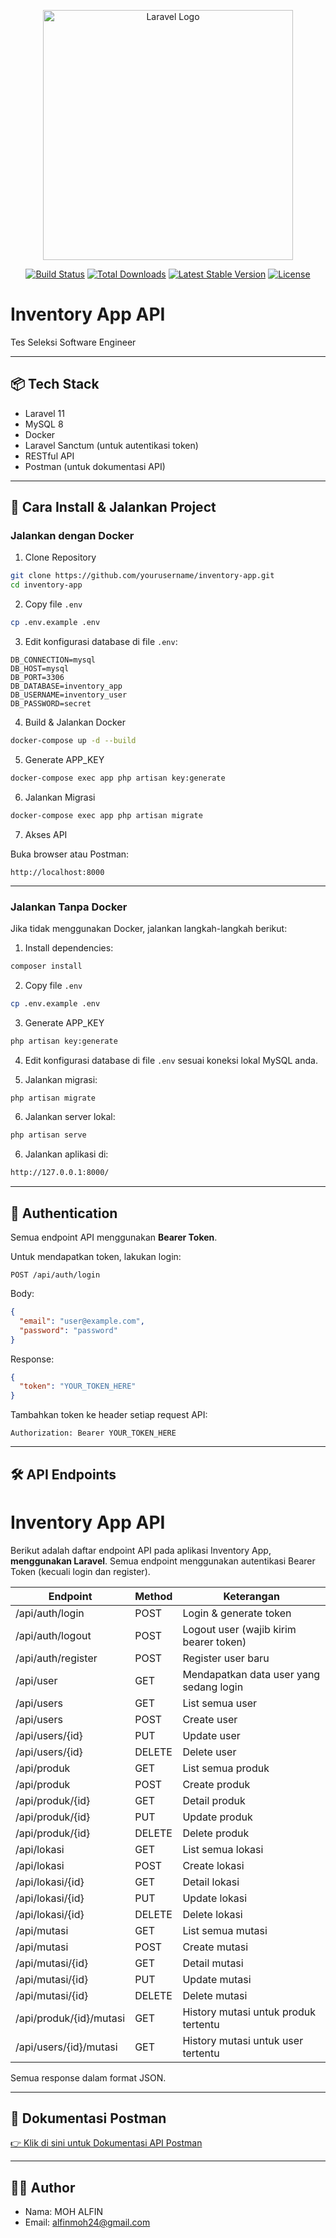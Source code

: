 <p align="center"><a href="https://laravel.com" target="_blank"><img src="https://raw.githubusercontent.com/laravel/art/master/logo-lockup/5%20SVG/2%20CMYK/1%20Full%20Color/laravel-logolockup-cmyk-red.svg" width="400" alt="Laravel Logo"></a></p>

<p align="center">
<a href="https://github.com/laravel/framework/actions"><img src="https://github.com/laravel/framework/workflows/tests/badge.svg" alt="Build Status"></a>
<a href="https://packagist.org/packages/laravel/framework"><img src="https://img.shields.io/packagist/dt/laravel/framework" alt="Total Downloads"></a>
<a href="https://packagist.org/packages/laravel/framework"><img src="https://img.shields.io/packagist/v/laravel/framework" alt="Latest Stable Version"></a>
<a href="https://packagist.org/packages/laravel/framework"><img src="https://img.shields.io/packagist/l/laravel/framework" alt="License"></a>
</p>


# Inventory App API

Tes Seleksi Software Engineer

---

## 📦 Tech Stack

- Laravel 11
- MySQL 8
- Docker
- Laravel Sanctum (untuk autentikasi token)
- RESTful API
- Postman (untuk dokumentasi API)

---

## 🚀 Cara Install & Jalankan Project

### Jalankan dengan Docker

1. Clone Repository

```bash
git clone https://github.com/yourusername/inventory-app.git
cd inventory-app
```

2. Copy file `.env`

```bash
cp .env.example .env
```

3. Edit konfigurasi database di file `.env`:

```
DB_CONNECTION=mysql
DB_HOST=mysql
DB_PORT=3306
DB_DATABASE=inventory_app
DB_USERNAME=inventory_user
DB_PASSWORD=secret
```

4. Build & Jalankan Docker

```bash
docker-compose up -d --build
```

5. Generate APP_KEY

```bash
docker-compose exec app php artisan key:generate
```

6. Jalankan Migrasi

```bash
docker-compose exec app php artisan migrate
```

7. Akses API

Buka browser atau Postman:

```
http://localhost:8000
```

---

### Jalankan Tanpa Docker

Jika tidak menggunakan Docker, jalankan langkah-langkah berikut:

1. Install dependencies:

```bash
composer install
```

2. Copy file `.env`

```bash
cp .env.example .env
```

3. Generate APP_KEY

```bash
php artisan key:generate
```

4. Edit konfigurasi database di file `.env` sesuai koneksi lokal MySQL anda.

5. Jalankan migrasi:

```bash
php artisan migrate
```

6. Jalankan server lokal:

```bash
php artisan serve
```

6. Jalankan aplikasi di:

```bash
http://127.0.0.1:8000/
```

---

## 🔐 Authentication

Semua endpoint API menggunakan **Bearer Token**.

Untuk mendapatkan token, lakukan login:

```
POST /api/auth/login
```

Body:

```json
{
  "email": "user@example.com",
  "password": "password"
}
```

Response:

```json
{
  "token": "YOUR_TOKEN_HERE"
}
```

Tambahkan token ke header setiap request API:

```
Authorization: Bearer YOUR_TOKEN_HERE
```

---

## 🛠️ API Endpoints

# Inventory App API

Berikut adalah daftar endpoint API pada aplikasi Inventory App, **menggunakan Laravel**. Semua endpoint menggunakan autentikasi Bearer Token (kecuali login dan register).

| Endpoint                                  | Method | Keterangan                                 |
|-------------------------------------------|--------|--------------------------------------------|
| /api/auth/login                           | POST   | Login & generate token                     |
| /api/auth/logout                          | POST   | Logout user (wajib kirim bearer token)     |
| /api/auth/register                        | POST   | Register user baru                         |
| /api/user                                 | GET    | Mendapatkan data user yang sedang login    |
| /api/users                                | GET    | List semua user                            |
| /api/users                                | POST   | Create user                                |
| /api/users/{id}                           | PUT    | Update user                                |
| /api/users/{id}                           | DELETE | Delete user                                |
| /api/produk                               | GET    | List semua produk                          |
| /api/produk                               | POST   | Create produk                              |
| /api/produk/{id}                          | GET    | Detail produk                              |
| /api/produk/{id}                          | PUT    | Update produk                              |
| /api/produk/{id}                          | DELETE | Delete produk                              |
| /api/lokasi                               | GET    | List semua lokasi                          |
| /api/lokasi                               | POST   | Create lokasi                              |
| /api/lokasi/{id}                          | GET    | Detail lokasi                              |
| /api/lokasi/{id}                          | PUT    | Update lokasi                              |
| /api/lokasi/{id}                          | DELETE | Delete lokasi                              |
| /api/mutasi                               | GET    | List semua mutasi                          |
| /api/mutasi                               | POST   | Create mutasi                              |
| /api/mutasi/{id}                          | GET    | Detail mutasi                              |
| /api/mutasi/{id}                          | PUT    | Update mutasi                              |
| /api/mutasi/{id}                          | DELETE | Delete mutasi                              |
| /api/produk/{id}/mutasi                   | GET    | History mutasi untuk produk tertentu       |
| /api/users/{id}/mutasi                    | GET    | History mutasi untuk user tertentu         |


Semua response dalam format JSON.

---

## 📄 Dokumentasi Postman

[👉 Klik di sini untuk Dokumentasi API Postman](https://documenter.getpostman.com/view/17855264/2sB2xFdnHY)

---

## 👨‍💻 Author

- Nama: MOH ALFIN
- Email: alfinmoh24@gmail.com

